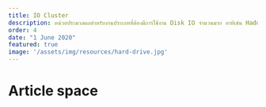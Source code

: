 ```yaml
---
title: IO Cluster
description: หน่วยประมวลผลสำหรับงานประเภทที่ต้องมีการใช้งาน Disk IO จำนวนมาก อาทิเช่น Hadoop
order: 4
date: "1 June 2020"
featured: true
image: '/assets/img/resources/hard-drive.jpg'
---
```

# Article space
